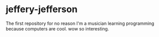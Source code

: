 # jeffery-jefferson
The first repository for no reason
I'm a musician learning programming because computers are cool. wow so interesting. 
